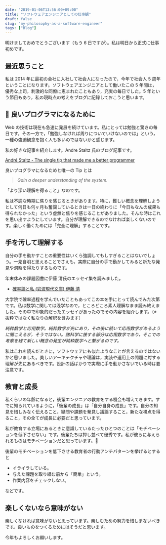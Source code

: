 ```yaml
---
date: "2019-01-06T13:56:00+09:00"
title: "ソフトウェアエンジニアとしての仕事観"
draft: false
slug: "my-philosophy-as-a-software-engineer"
tags: ["Blog"]
---
```


明けましておめでとうございます（もう 6 日ですが）。私は明日から正式に仕事初めです。

## 最近思うこと

私は 2014 年に最初の会社に入社して社会人になったので，今年で社会人 5 周年ということになります。ソフトウェアエンジニアとして働いたこの 5 年間は，優秀な上司，刺激的な同僚に恵まれたこともあり，充実の毎日でした。5 年という節目もあり，私の現時点の考えをブログに記録しておこうと思います。

##  良いプログラマになるために

Web の技術は現在も急速に発展を続けています。私にとっては勉強と驚きの毎日です。その一方で，「勉強しなければ周りについていけないのでは」という，一種の強迫観念を抱く人も多いのではないかと感じます。

私の好きな記事を紹介します。Andre Staltz 氏のブログ記事です。

[André Staltz - The single tip that made me a better programmer](https://staltz.com/the-single-tip-that-made-me-a-better-programmer.html)

良いプログラマになるためと唯一の Tip とは

> _Gain a deeper understanding of the system._

「より深い理解を得ること」なのです。

私は不調な時期に焦りを感じるときがあります。特に，難しい概念を理解しようとして何日も何ヶ月も奮闘しているときは一日の終わりに「今日もなんの成果も得られなかった」という虚無と焦りを感じることがありました。そんな時はこれを思い出すようにしています。自分が理解できるのでなければ楽しくないのです。楽しく働くためには「完全に理解」することです。

## 手を汚して理解する

自分の手を動かすことの重要性はいくら強調してもしすぎることはないでしょう。一見自明と思えることでさえも，実際に自分の手で動かしてみると新たな発見や洞察を得たりするものです。

年末休みの課題図書に伊藤 清氏のエッセイ集を読みました。

- [確率論と私 (岩波現代文庫) 伊藤 清](https://www.amazon.co.jp/dp/4006003900)

大学院で確率過程を学んでいたこともあってこの本を手にとって読んでみた次第です。私は数学に関しては浅学なので，ところどころ素人理解なまま読み終えました。その中で印象的だったエッセイがあったのでその内容を紹介します。（※ 抜粋ではなく私なりの解釈を含みます）

_純粋数学と応用数学。純粋数学が先にあり，その後に続いて応用数学があるように聞こえるが，そうではない。諸科学に接する部分は応用数学であり，そこでの考察を経て新しい概念の発生が純粋数学へと繋がるのです。_

私はこれを読んだときに，ソフトウェアにも似たようなことが言えるのではないかと思いました。美しいアーキテクチャや理論は，実装や運用上の問題に対する理解が先にあるべきです。設計の話ばかりで実際に手を動かさないでいる時は要注意です。

## 教育と成長

私くらいの年齢になると，後輩エンジニアの教育をする機会も増えてきます。すでに知られているように，「後輩の成長」は「自分自身の成長」です。自分の知見を惜しみなく伝えること，疑問や課題を発見し議論すること，新たな視点を得ること，その全てが成長に必要だと思っています。

私が教育する立場にあるときに意識しているたったひとつのことは「モチベーションを低下させない」です。後輩たちは押し並べて優秀です。私が彼らに与えられるものはモチベーションだと思っています。

後輩のモチベーションを低下させる教育者の行動アンチパターンを挙げるとすると

- イライラしている。
- 与えた課題を取り組む前から「簡単」という。
- 作業内容をチェックしない。

などです。

## 楽しくないなら意味がない

楽しくなければ意味がないと思っています。楽しむための努力を惜しまないべきです。良いものをつくるためにはそうだと思います。

今年もよろしくお願いします。
